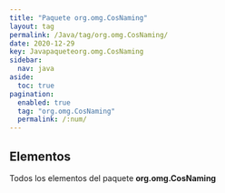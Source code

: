 ```yaml
---
title: "Paquete org.omg.CosNaming"
layout: tag
permalink: /Java/tag/org.omg.CosNaming/
date: 2020-12-29
key: Javapaqueteorg.omg.CosNaming
sidebar: 
  nav: java
aside: 
  toc: true
pagination: 
  enabled: true
  tag: "org.omg.CosNaming"
  permalink: /:num/
---
```


<h2>Elementos</h2>
Todos los elementos del paquete <strong>org.omg.CosNaming</strong>

